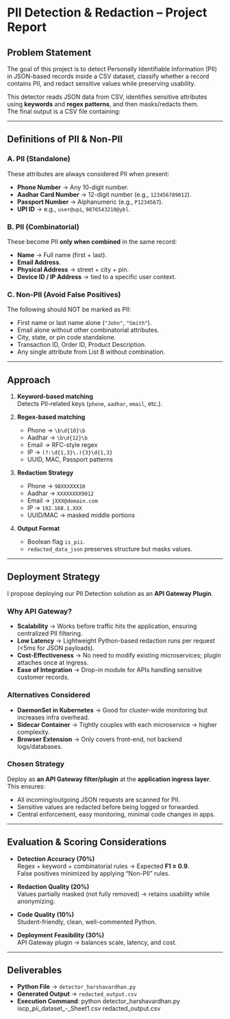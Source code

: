 # PII Detection & Redaction – Project Report

##  Problem Statement
The goal of this project is to detect Personally Identifiable Information (PII) in JSON-based records inside a CSV dataset, classify whether a record contains PII, and redact sensitive values while preserving usability.

This detector reads JSON data from CSV, identifies sensitive attributes using **keywords** and **regex patterns**, and then masks/redacts them.  
The final output is a CSV file containing:


---

## Definitions of PII & Non-PII

### A. PII (Standalone)
These attributes are always considered PII when present:
- **Phone Number** → Any 10-digit number.  
- **Aadhar Card Number** → 12-digit number (e.g., `123456789012`).  
- **Passport Number** → Alphanumeric (e.g., `P1234567`).  
- **UPI ID** → e.g., `user@upi`, `9876543210@ybl`.

### B. PII (Combinatorial)
These become PII **only when combined** in the same record:
- **Name** → Full name (first + last).  
- **Email Address**.  
- **Physical Address** → street + city + pin.  
- **Device ID / IP Address** → tied to a specific user context.

### C. Non-PII (Avoid False Positives)
The following should NOT be marked as PII:
- First name or last name alone (`"John"`, `"Smith"`).  
- Email alone without other combinatorial attributes.  
- City, state, or pin code standalone.  
- Transaction ID, Order ID, Product Description.  
- Any single attribute from List B without combination.

---

##  Approach

1. **Keyword-based matching**  
   Detects PII-related keys (`phone`, `aadhar`, `email`, etc.).

2. **Regex-based matching**  
   - Phone → `\b\d{10}\b`  
   - Aadhar → `\b\d{12}\b`  
   - Email → RFC-style regex  
   - IP → `(?:\d{1,3}\.){3}\d{1,3}`  
   - UUID, MAC, Passport patterns  

3. **Redaction Strategy**  
   - Phone → `98XXXXXX10`  
   - Aadhar → `XXXXXXXX9012`  
   - Email → `jXXX@domain.com`  
   - IP → `192.168.1.XXX`  
   - UUID/MAC → masked middle portions  

4. **Output Format**  
   - Boolean flag `is_pii`.  
   - `redacted_data_json` preserves structure but masks values.  

---

##  Deployment Strategy

I propose deploying our PII Detection solution as an **API Gateway Plugin**.

###  Why API Gateway?
- **Scalability** → Works before traffic hits the application, ensuring centralized PII filtering.  
- **Low Latency** → Lightweight Python-based redaction runs per request (<5ms for JSON payloads).  
- **Cost-Effectiveness** → No need to modify existing microservices; plugin attaches once at ingress.  
- **Ease of Integration** → Drop-in module for APIs handling sensitive customer records.

###  Alternatives Considered
- **DaemonSet in Kubernetes** → Good for cluster-wide monitoring but increases infra overhead.  
- **Sidecar Container** → Tightly couples with each microservice → higher complexity.  
- **Browser Extension** → Only covers front-end, not backend logs/databases.  

###  Chosen Strategy
 Deploy as **an API Gateway filter/plugin** at the **application ingress layer**.  
This ensures:  
- All incoming/outgoing JSON requests are scanned for PII.  
- Sensitive values are redacted before being logged or forwarded.  
- Central enforcement, easy monitoring, minimal code changes in apps.  

---

##  Evaluation & Scoring Considerations

- **Detection Accuracy (70%)**  
  Regex + keyword + combinatorial rules → Expected **F1 ≥ 0.9**.  
  False positives minimized by applying “Non-PII” rules.  

- **Redaction Quality (20%)**  
  Values partially masked (not fully removed) → retains usability while anonymizing.  

- **Code Quality (10%)**  
  Student-friendly, clean, well-commented Python.  

- **Deployment Feasibility (30%)**  
  API Gateway plugin → balances scale, latency, and cost.  

---

##  Deliverables

- **Python File** → `detector_harshavardhan.py`  
- **Generated Output** → `redacted_output.csv`  
- **Execution Command**: python detector_harshavardhan.py iscp_pii_dataset_-_Sheet1.csv redacted_output.csv


